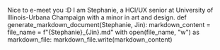 Nice to e-meet you :D I am Stephanie, a HCI/UX senior at University of Illinois-Urbana Champaign with a minor in art and design.
def generate_markdown_document(Stephanie, Jin):
    markdown_content =
 file_name = f"{Stephanie}_{Jin}.md"
    with open(file_name, "w") as markdown_file:
        markdown_file.write(markdown_content)
